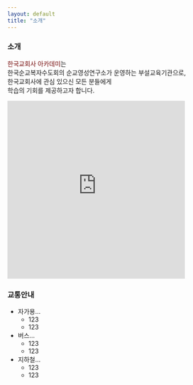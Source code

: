 ```yaml
---
layout: default
title: "소개"
---
```

<div class="py-2">
    <div class="container">
      <div class="row">
        <div class="text-center mx-auto">
          <h3 class="text-primary display-4">소개</h3>
		  <p class="mb-3 lead"><span style="color:#760c0c">한국교회사 아카데미</span>는<br>한국순교복자수도회의 순교영성연구소가 운영하는 부설교육기관으로,<br>한국교회사에 관심 있으신 모든 분들에게<br>학습의 기회를 제공하고자 합니다.</p>
        </div>
      </div>
    </div>
  </div>



<div class="py-3 text-center" >
	<div class="container">
		<div class="row">
			<div class="mx-auto col-lg-5 col-md-7 col-10">
				<iframe src="https://www.google.com/maps/embed?pb=!1m18!1m12!1m3!1d3164.280257186478!2d126.95460571558755!3d37.52489033426936!2m3!1f0!2f0!3f0!3m2!1i1024!2i768!4f13.1!3m3!1m2!1s0x357ca1fef626dd9b%3A0x2a64813dd97bd44a!2z7LKc7KO86rWQIOyDiOuCqO2EsCDsiJzqtZAg7ISx7KeA!5e0!3m2!1sko!2skr!4v1584796393954!5m2!1sko!2skr" width="400" height="400" frameborder="0" style="border:0;" allowfullscreen="" aria-hidden="false" tabindex="0"></iframe>
			</div>
		</div>
	</div>
</div>

### 교통안내
- 자가용...
	- 123
	- 123
- 버스...
	- 123
	- 123
- 지하철...
	- 123
	- 123
